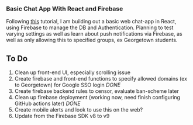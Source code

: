 ### Basic Chat App With React and Firebase
Following [this](https://www.youtube.com/watch?v=zQyrwxMPm88&list=PL0vfts4VzfNjfHKRKkMjm_xUXglH6HtL1&index=8) tutorial, I am building out a basic web chat-app in React, using Firebase to manage the DB and Authentication. Planning to test varying settings as well as learn about push notifications via Firebase, as well as only allowing this to specified groups, ex Georgetown students.
## To Do
1. Clean up front-end UI, especially scrolling issue
2. Create firebase and front-end functions to specify allowed domains (ex to Georgetown) for Google SSO login *DONE*
3. Create firebase backend rules to censor, evaluate ban-scheme later 
4. Clean up firebase deployment (working now, need finish configuring GitHub actions later) *DONE*
5. Create mobile alerts and look to use this on the web?
6. Update from the Firebase SDK v8 to v9
